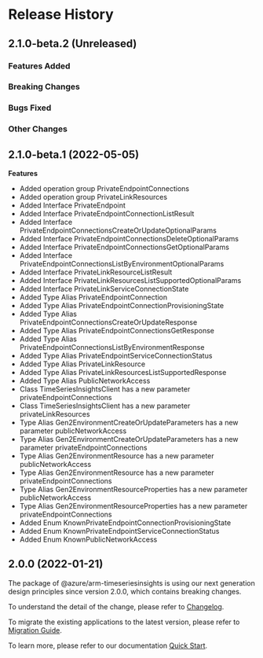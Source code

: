 # Release History

## 2.1.0-beta.2 (Unreleased)

### Features Added

### Breaking Changes

### Bugs Fixed

### Other Changes

## 2.1.0-beta.1 (2022-05-05)
    
**Features**

  - Added operation group PrivateEndpointConnections
  - Added operation group PrivateLinkResources
  - Added Interface PrivateEndpoint
  - Added Interface PrivateEndpointConnectionListResult
  - Added Interface PrivateEndpointConnectionsCreateOrUpdateOptionalParams
  - Added Interface PrivateEndpointConnectionsDeleteOptionalParams
  - Added Interface PrivateEndpointConnectionsGetOptionalParams
  - Added Interface PrivateEndpointConnectionsListByEnvironmentOptionalParams
  - Added Interface PrivateLinkResourceListResult
  - Added Interface PrivateLinkResourcesListSupportedOptionalParams
  - Added Interface PrivateLinkServiceConnectionState
  - Added Type Alias PrivateEndpointConnection
  - Added Type Alias PrivateEndpointConnectionProvisioningState
  - Added Type Alias PrivateEndpointConnectionsCreateOrUpdateResponse
  - Added Type Alias PrivateEndpointConnectionsGetResponse
  - Added Type Alias PrivateEndpointConnectionsListByEnvironmentResponse
  - Added Type Alias PrivateEndpointServiceConnectionStatus
  - Added Type Alias PrivateLinkResource
  - Added Type Alias PrivateLinkResourcesListSupportedResponse
  - Added Type Alias PublicNetworkAccess
  - Class TimeSeriesInsightsClient has a new parameter privateEndpointConnections
  - Class TimeSeriesInsightsClient has a new parameter privateLinkResources
  - Type Alias Gen2EnvironmentCreateOrUpdateParameters has a new parameter publicNetworkAccess
  - Type Alias Gen2EnvironmentCreateOrUpdateParameters has a new parameter privateEndpointConnections
  - Type Alias Gen2EnvironmentResource has a new parameter publicNetworkAccess
  - Type Alias Gen2EnvironmentResource has a new parameter privateEndpointConnections
  - Type Alias Gen2EnvironmentResourceProperties has a new parameter publicNetworkAccess
  - Type Alias Gen2EnvironmentResourceProperties has a new parameter privateEndpointConnections
  - Added Enum KnownPrivateEndpointConnectionProvisioningState
  - Added Enum KnownPrivateEndpointServiceConnectionStatus
  - Added Enum KnownPublicNetworkAccess
    
    
## 2.0.0 (2022-01-21)

The package of @azure/arm-timeseriesinsights is using our next generation design principles since version 2.0.0, which contains breaking changes.

To understand the detail of the change, please refer to [Changelog](https://aka.ms/js-track2-changelog).

To migrate the existing applications to the latest version, please refer to [Migration Guide](https://aka.ms/js-track2-migration-guide).

To learn more, please refer to our documentation [Quick Start](https://aka.ms/js-track2-quickstart).